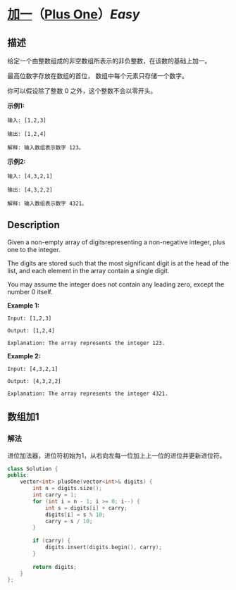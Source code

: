 # [加一](https://leetcode-cn.com/problems/plus-one)（[Plus One](https://leetcode.com/problems/plus-one)）*Easy*
## 描述
给定一个由整数组成的非空数组所表示的非负整数，在该数的基础上加一。

最高位数字存放在数组的首位， 数组中每个元素只存储一个数字。

你可以假设除了整数 0 之外，这个整数不会以零开头。

**示例1:**
```
输入: [1,2,3]

输出: [1,2,4]

解释: 输入数组表示数字 123。
```


**示例2:**
```
输入: [4,3,2,1]

输出: [4,3,2,2]

解释: 输入数组表示数字 4321。
```

## Description
Given a non-empty array of digitsrepresenting a non-negative integer, plus one to the integer.

The digits are stored such that the most significant digit is at the head of the list, and each element in the array contain a single digit.

You may assume the integer does not contain any leading zero, except the number 0 itself.

**Example 1:**
```
Input: [1,2,3]

Output: [1,2,4]

Explanation: The array represents the integer 123.
```


**Example 2:**
```
Input: [4,3,2,1]

Output: [4,3,2,2]

Explanation: The array represents the integer 4321.
```


## 数组加1
### 解法
进位加法器，进位符初始为1，从右向左每一位加上上一位的进位并更新进位符。
```c++
class Solution {
public:
    vector<int> plusOne(vector<int>& digits) {
        int n = digits.size();
        int carry = 1;
        for (int i = n - 1; i >= 0; i--) {
            int s = digits[i] + carry;
            digits[i] = s % 10;
            carry = s / 10;
        }
        
        if (carry) {
            digits.insert(digits.begin(), carry);
        }
        
        return digits;
    }
};
```
